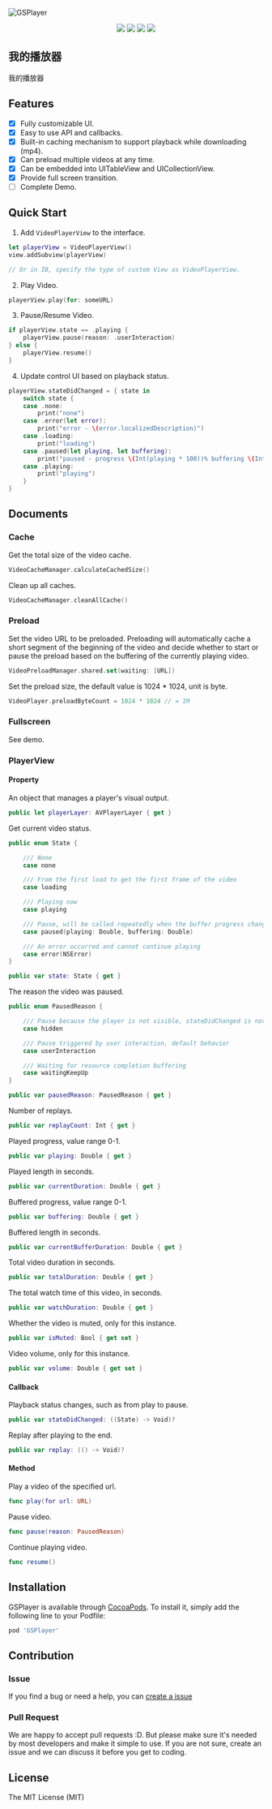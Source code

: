 ![GSPlayer](https://github.com/wxxsw/GSPlayer/blob/master/ScreenShots/logo.png)

<p align="center">
<a href="https://developer.apple.com/swift"><img src="https://img.shields.io/badge/language-swift5-f48041.svg?style=flat"></a>
<a href="https://developer.apple.com/ios"><img src="https://img.shields.io/badge/platform-iOS10+|macOS-blue.svg?style=flat"></a>
<a href="http://cocoadocs.org/docsets/GSPlayer"><img src="https://img.shields.io/badge/Cocoapods-compatible-4BC51D.svg?style=flat"></a>
<a href="https://github.com/wxxsw/GSPlayer/blob/master/LICENSE"><img src="http://img.shields.io/badge/license-MIT-lightgrey.svg?style=flat"></a>
</p>

## 我的播放器

我的播放器

## Features

- [x] Fully customizable UI.
- [x] Easy to use API and callbacks.
- [x] Built-in caching mechanism to support playback while downloading (mp4).
- [x] Can preload multiple videos at any time.
- [x] Can be embedded into UITableView and UICollectionView.
- [x] Provide full screen transition.
- [ ] Complete Demo.

## Quick Start

1. Add `VideoPlayerView` to the interface.
```swift
let playerView = VideoPlayerView()
view.addSubview(playerView)

// Or in IB, specify the type of custom View as VideoPlayerView.
```

2. Play Video.
```swift
playerView.play(for: someURL)
```

3. Pause/Resume Video.
```swift
if playerView.state == .playing {
    playerView.pause(reason: .userInteraction)
} else {
    playerView.resume()
}
```

4. Update control UI based on playback status.
```swift
playerView.stateDidChanged = { state in
    switch state {
    case .none:
        print("none")
    case .error(let error):
        print("error - \(error.localizedDescription)")
    case .loading:
        print("loading")
    case .paused(let playing, let buffering):
        print("paused - progress \(Int(playing * 100))% buffering \(Int(buffering * 100))%")
    case .playing:
        print("playing")
    }
}
```

## Documents

### Cache

Get the total size of the video cache.
```swift
VideoCacheManager.calculateCachedSize()
```

Clean up all caches.
```swift
VideoCacheManager.cleanAllCache()
```

### Preload

Set the video URL to be preloaded. Preloading will automatically cache a short segment of the beginning of the video and decide whether to start or pause the preload based on the buffering of the currently playing video.
```swift
VideoPreloadManager.shared.set(waiting: [URL])
```

Set the preload size, the default value is 1024 * 1024, unit is byte.
```swift
VideoPlayer.preloadByteCount = 1024 * 1024 // = 1M
```

### Fullscreen

See demo.

### PlayerView

#### Property

An object that manages a player's visual output.
```swift
public let playerLayer: AVPlayerLayer { get }
```

Get current video status.
```swift
public enum State {

    /// None
    case none

    /// From the first load to get the first frame of the video
    case loading

    /// Playing now
    case playing

    /// Pause, will be called repeatedly when the buffer progress changes
    case paused(playing: Double, buffering: Double)

    /// An error occurred and cannot continue playing
    case error(NSError)
}

public var state: State { get }
```

The reason the video was paused.
```swift
public enum PausedReason {

    /// Pause because the player is not visible, stateDidChanged is not called when the buffer progress changes
    case hidden

    /// Pause triggered by user interaction, default behavior
    case userInteraction

    /// Waiting for resource completion buffering
    case waitingKeepUp
}

public var pausedReason: PausedReason { get }
```

Number of replays.
```swift
public var replayCount: Int { get }
```

Played progress, value range 0-1.
```swift
public var playing: Double { get }
```

Played length in seconds.
```swift
public var currentDuration: Double { get }
```

Buffered progress, value range 0-1.
```swift
public var buffering: Double { get }
```

Buffered length in seconds.
```swift
public var currentBufferDuration: Double { get }
```

Total video duration in seconds.
```swift
public var totalDuration: Double { get }
```

The total watch time of this video, in seconds.
```swift
public var watchDuration: Double { get }
```

Whether the video is muted, only for this instance.
```swift
public var isMuted: Bool { get set }
```

Video volume, only for this instance.
```swift
public var volume: Double { get set }
```

#### Callback

Playback status changes, such as from play to pause.
```swift
public var stateDidChanged: ((State) -> Void)?
```

Replay after playing to the end.
```swift
public var replay: (() -> Void)?
```

#### Method

Play a video of the specified url.
```swift
func play(for url: URL)
```

Pause video.
```swift
func pause(reason: PausedReason)
```

Continue playing video.
```swift
func resume()
```

## Installation

GSPlayer is available through [CocoaPods](https://cocoapods.org). To install
it, simply add the following line to your Podfile:

```ruby
pod 'GSPlayer'
```

## Contribution

### Issue

If you find a bug or need a help, you can [create a issue](https://github.com/wxxsw/GSPlayer/issues/new)

### Pull Request

We are happy to accept pull requests :D. But please make sure it's needed by most developers and make it simple to use. If you are not sure, create an issue and we can discuss it before you get to coding.

## License

The MIT License (MIT)
